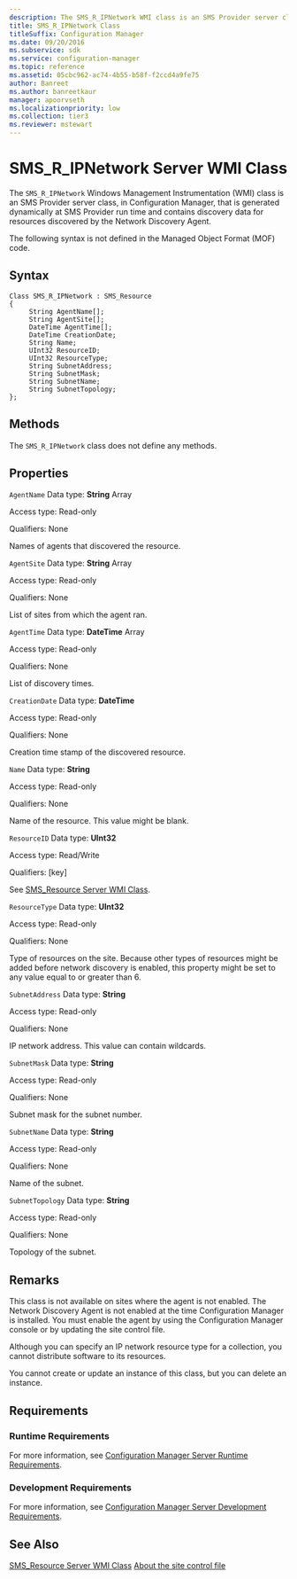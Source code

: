 ```yaml
---
description: The SMS_R_IPNetwork WMI class is an SMS Provider server class, in Configuration Manager, that is generated dynamically and contains data for resources discovered by the Network Discovery Agent.
title: SMS_R_IPNetwork Class
titleSuffix: Configuration Manager
ms.date: 09/20/2016
ms.subservice: sdk
ms.service: configuration-manager
ms.topic: reference
ms.assetid: 05cbc962-ac74-4b55-b58f-f2ccd4a9fe75
author: Banreet
ms.author: banreetkaur
manager: apoorvseth
ms.localizationpriority: low
ms.collection: tier3
ms.reviewer: mstewart
---
```

# SMS_R_IPNetwork Server WMI Class
The `SMS_R_IPNetwork` Windows Management Instrumentation (WMI) class is an SMS Provider server class, in Configuration Manager, that is generated dynamically at SMS Provider run time and contains discovery data for resources discovered by the Network Discovery Agent.

 The following syntax is not defined in the Managed Object Format (MOF) code.

## Syntax

```
Class SMS_R_IPNetwork : SMS_Resource
{
     String AgentName[];
     String AgentSite[];
     DateTime AgentTime[];
     DateTime CreationDate;
     String Name;
     UInt32 ResourceID;
     UInt32 ResourceType;
     String SubnetAddress;
     String SubnetMask;
     String SubnetName;
     String SubnetTopology;
};
```

## Methods
 The `SMS_R_IPNetwork` class does not define any methods.

## Properties
 `AgentName`
 Data type: **String** Array

 Access type: Read-only

 Qualifiers: None

 Names of agents that discovered the resource.

 `AgentSite`
 Data type: **String** Array

 Access type: Read-only

 Qualifiers: None

 List of sites from which the agent ran.

 `AgentTime`
 Data type: **DateTime** Array

 Access type: Read-only

 Qualifiers: None

 List of discovery times.

 `CreationDate`
 Data type: **DateTime**

 Access type: Read-only

 Qualifiers: None

 Creation time stamp of the discovered resource.

 `Name`
 Data type: **String**

 Access type: Read-only

 Qualifiers: None

 Name of the resource. This value might be blank.

 `ResourceID`
 Data type: **UInt32**

 Access type: Read/Write

 Qualifiers: [key]

 See [SMS_Resource Server WMI Class](../../../../../develop/reference/core/clients/manage/sms_resource-server-wmi-class.md).

 `ResourceType`
 Data type: **UInt32**

 Access type: Read-only

 Qualifiers: None

 Type of resources on the site. Because other types of resources might be added before network discovery is enabled, this property might be set to any value equal to or greater than 6.

 `SubnetAddress`
 Data type: **String**

 Access type: Read-only

 Qualifiers: None

 IP network address. This value can contain wildcards.

 `SubnetMask`
 Data type: **String**

 Access type: Read-only

 Qualifiers: None

 Subnet mask for the subnet number.

 `SubnetName`
 Data type: **String**

 Access type: Read-only

 Qualifiers: None

 Name of the subnet.

 `SubnetTopology`
 Data type: **String**

 Access type: Read-only

 Qualifiers: None

 Topology of the subnet.

## Remarks
 This class is not available on sites where the agent is not enabled. The Network Discovery Agent is not enabled at the time Configuration Manager is installed. You must enable the agent by using the Configuration Manager console or by updating the site control file.

 Although you can specify an IP network resource type for a collection, you cannot distribute software to its resources.

 You cannot create or update an instance of this class, but you can delete an instance.

## Requirements

### Runtime Requirements
 For more information, see [Configuration Manager Server Runtime Requirements](../../../../../develop/core/reqs/server-runtime-requirements.md).

### Development Requirements
 For more information, see [Configuration Manager Server Development Requirements](../../../../../develop/core/reqs/server-development-requirements.md).

## See Also
 [SMS_Resource Server WMI Class](../../../../../develop/reference/core/clients/manage/sms_resource-server-wmi-class.md)
 [About the site control file](../../../../core/understand/about-the-configuration-manager-site-control-file.md)
